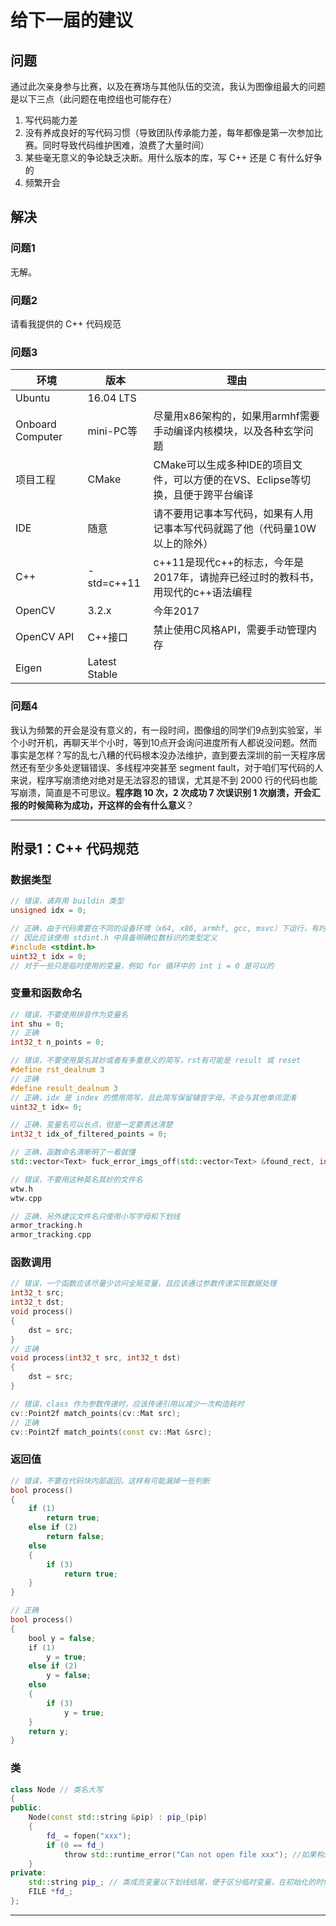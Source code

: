 
# 给下一届的建议

## 问题
通过此次亲身参与比赛，以及在赛场与其他队伍的交流，我认为图像组最大的问题是以下三点（此问题在电控组也可能存在）
1. 写代码能力差
2. 没有养成良好的写代码习惯（导致团队传承能力差，每年都像是第一次参加比赛。同时导致代码维护困难，浪费了大量时间）
3. 某些毫无意义的争论缺乏决断。用什么版本的库，写 C++ 还是 C 有什么好争的
4. 频繁开会

## 解决
### 问题1
无解。
### 问题2
请看我提供的 C++ 代码规范
### 问题3
|环境|版本|理由|
|-|-|-|
|Ubuntu|16.04 LTS||
|Onboard Computer|mini-PC等|尽量用x86架构的，如果用armhf需要手动编译内核模块，以及各种玄学问题|
|项目工程|CMake|CMake可以生成多种IDE的项目文件，可以方便的在VS、Eclipse等切换，且便于跨平台编译|
|IDE|随意|请不要用记事本写代码，如果有人用记事本写代码就踢了他（代码量10W以上的除外）|
|C++|-std=c++11|c++11是现代c++的标志，今年是2017年，请抛弃已经过时的教科书，用现代的c++语法编程|
|OpenCV|3.2.x|今年2017|
|OpenCV API|C++接口|禁止使用C风格API，需要手动管理内存|
|Eigen|Latest Stable||
### 问题4
我认为频繁的开会是没有意义的，有一段时间，图像组的同学们9点到实验室，半个小时开机，再聊天半个小时，等到10点开会询问进度所有人都说没问题。然而事实是怎样？写的乱七八糟的代码根本没办法维护，直到要去深圳的前一天程序居然还有至少多处逻辑错误、多线程冲突甚至 segment fault，对于咱们写代码的人来说，程序写崩溃绝对绝对是无法容忍的错误，尤其是不到 2000 行的代码也能写崩溃，简直是不可思议。**程序跑 10 次，2 次成功 7 次误识别 1 次崩溃，开会汇报的时候简称为成功，开这样的会有什么意义**？

-----
## 附录1：C++ 代码规范
### 数据类型
```C++
// 错误，请弃用 buildin 类型
unsigned idx = 0;

// 正确，由于代码需要在不同的设备环境（x64, x86, armhf, gcc, msvc）下运行，有时还需要与电控通信
// 因此应该使用 stdint.h 中具备明确位数标识的类型定义
#include <stdint.h>
uint32_t idx = 0;
// 对于一些只是临时使用的变量，例如 for 循环中的 int i = 0 是可以的
```

### 变量和函数命名
```C++
// 错误，不要使用拼音作为变量名
int shu = 0;
// 正确
int32_t n_points = 0;

// 错误，不要使用莫名其妙或者有多重意义的简写，rst有可能是 result 或 reset
#define rst_dealnum 3
// 正确
#define result_dealnum 3
// 正确，idx 是 index 的惯用简写，且此简写保留辅音字母，不会与其他单词混淆
uint32_t idx= 0;

// 正确，变量名可以长点，但是一定要表达清楚
int32_t idx_of_filtered_points = 0;

// 正确，函数命名清晰明了一看就懂
std::vector<Text> fuck_error_imgs_off(std::vector<Text> &found_rect, int target_rows, int target_cols);

// 错误，不要用这种莫名其妙的文件名
wtw.h
wtw.cpp

// 正确，另外建议文件名只使用小写字母和下划线
armor_tracking.h
armor_tracking.cpp
```

### 函数调用
```C++
// 错误，一个函数应该尽量少访问全局变量，且应该通过参数传递实现数据处理
int32_t src;
int32_t dst;
void process()
{
    dst = src;
}
// 正确
void process(int32_t src, int32_t dst)
{
    dst = src;
}

// 错误，class 作为参数传递时，应该传递引用以减少一次构造耗时
cv::Point2f match_points(cv::Mat src);
// 正确
cv::Point2f match_points(const cv::Mat &src);
```

### 返回值
```C++
// 错误，不要在代码块内部返回，这样有可能漏掉一些判断
bool process()
{
    if (1)
        return true;
    else if (2)
        return false;
    else
    {
        if (3)
            return true;
    }
}

// 正确
bool process()
{
    bool y = false;
    if (1)
        y = true;
    else if (2)
        y = false;
    else
    {
        if (3)
            y = true;
    }
    return y;
}
```

### 类
```C++
class Node // 类名大写
{
public:
    Node(const std::string &pip) : pip_(pip)
    {
        fd_ = fopen("xxx");
        if (0 == fd_)
            throw std::runtime_error("Can not open file xxx"); //如果构造函数出错没办法返回，应该直接抛出异常
    }
private:
    std::string pip_; // 类成员变量以下划线结尾，便于区分临时变量，在初始化的时候方便构造
    FILE *fd_;
};
```
-----
